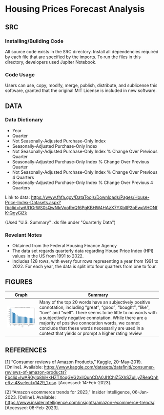 # Housing Prices Forecast Analysis

## SRC

### Installing/Building Code
All source code exists in the SRC directory. Install all dependencies required by each file that are specified by the imports.
To run the files in this directory, developers used Jupiter Notebook.

### Code Usage
Users can use, copy, modify, merge, publish, distribute, and sublicense this software, granted that the original MIT License is included in new software.

## DATA

### Data Dictionary 
- Year  
- Quarter 
- Not Seasonally-Adjusted Purchase-Only Index
- Seasonally-Adjusted Purchase-Only Index
- Not Seasonally-Adjusted Purchase-Only Index % Change Over Previous Quarter
- Seasonally-Adjusted Purchase-Only Index % Change Over Previous Quarter
- Not Seasonally-Adjusted Purchase-Only Index % Change Over Previous 4 Quarters
- Seasonally-Adjusted Purchase-Only Index % Change Over Previous 4 Quarters

Link to data: https://www.fhfa.gov/DataTools/Downloads/Pages/House-Price-Index-Datasets.aspx?fbclid=IwAR1GrWS0sQwNIcVooRnQf6PqKBHW4HAzX7YXblIP2oEwoVHONfK-QgyGiZk

(Used "U.S. Summary" .xls file under "Quarterly Data") 

### Revelant Notes
- Obtained from the Federal Housing Finance Agency
- The data set regards quarterly data regarding House Price Index (HPI) values in the US from 1991 to 2022. 
- Includes 128 rows, with every four rows representing a year from 1991 to 2022. For each year, the data is split into four quarters from one to four.


## FIGURES
Graph | Summary
------------- | -------------
![alt text](https://github.com/PeterShin23/dsp1/blob/main/FIGURES/top20_all.png?raw=true) | Many of the top 20 words have an subjectively positive connotation, including “great”, “good”, “bought”, “like”, “love” and “well”. There seems to be little to no words with a subjectively negative connotation. While there are a majority of positive connotation words, we cannot conclude that these words necessarily are used in a context that yields or prompt a higher rating review






## REFERENCES
[1]	“Consumer reviews of Amazon Products,” Kaggle, 20-May-2019. [Online]. Available: https://www.kaggle.com/datasets/datafiniti/consumer-reviews-of-amazon-products?Fbclid=IwAR0yIq8hjHkHZTXoqGVG2xiIQunCDA0JI1ChlZ5XhSZulLyZReaQnheRv-4&select=1429_1.csv. [Accessed: 14-Feb-2023]. 

[2]	“Amazon ecommerce trends for 2023,” Insider Intelligence, 06-Jan-2023. [Online]. Available: https://www.insiderintelligence.com/insights/amazon-ecommerce-trends/. [Accessed: 08-Feb-2023]. 
